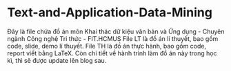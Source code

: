 # Text-and-Application-Data-Mining
Đây là file chứa đồ án môn Khai thác dữ kiệu văn bản và Ứng dụng - Chuyên ngành Công nghệ Tri thức - FIT.HCMUS
File LT là đồ án lí thuyết, bao gồm code, slide, demo lí thuyết.
File TH là đồ án thực hành, bao gồm code, report viết bằng LaTeX.
Còn chi tiết về hành trình làm đồ án này trong học kì, thì sẽ được update lên blog sau.
